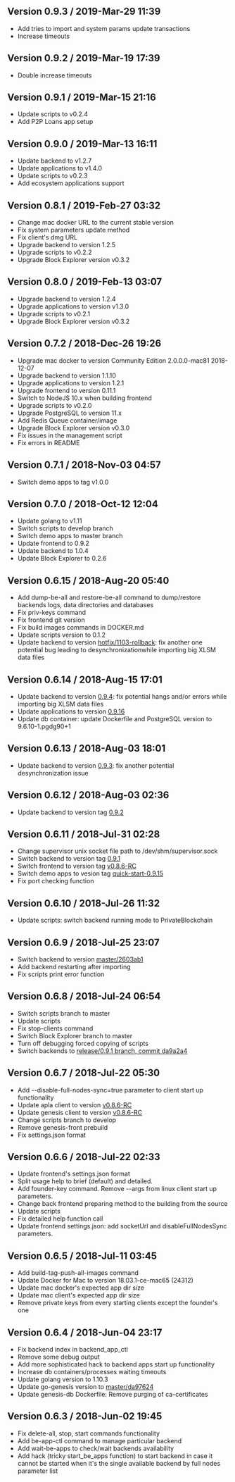 ## Version 0.9.3 / 2019-Mar-29 11:39
* Add tries to import and system params update transactions
* Increase timeouts

## Version 0.9.2 / 2019-Mar-19 17:39
* Double increase timeouts

## Version 0.9.1 / 2019-Mar-15 21:16
* Update scripts to v0.2.4
* Add P2P Loans app setup

## Version 0.9.0 / 2019-Mar-13 16:11
* Update backend to v1.2.7
* Update applications to v1.4.0
* Update scripts to v0.2.3
* Add ecosystem applications support

## Version 0.8.1 / 2019-Feb-27 03:32
* Change mac docker URL to the current stable version
* Fix system parameters update method
* Fix client's dmg URL
* Upgrade backend to version 1.2.5
* Upgrade scripts to v0.2.2
* Upgrade Block Explorer version v0.3.2

## Version 0.8.0 / 2019-Feb-13 03:07
* Upgrade backend to version 1.2.4
* Upgrade applications to version v1.3.0
* Upgrade scripts to v0.2.1
* Upgrade Block Explorer version v0.3.2

## Version 0.7.2 / 2018-Dec-26 19:26
* Upgrade mac docker to version Community Edition 2.0.0.0-mac81 2018-12-07
* Upgrade backend to version 1.1.10
* Upgrade applications to version 1.2.1
* Upgrade frontend to version 0.11.1
* Switch to NodeJS 10.x when building frontend
* Upgrade scripts to v0.2.0
* Upgrade PostgreSQL to version 11.x
* Add Redis Queue container/image
* Upgrade Block Explorer version v0.3.0
* Fix issues in the management script
* Fix errors in README

## Version 0.7.1 / 2018-Nov-03 04:57
* Switch demo apps to tag v1.0.0

## Version 0.7.0 / 2018-Oct-12 12:04
* Update golang to v1.11
* Switch scripts to develop branch
* Switch demo apps to master branch
* Update frontend to 0.9.2
* Update backend to 1.0.4
* Update Block Explorer to 0.2.6

## Version 0.6.15 / 2018-Aug-20 05:40
* Add dump-be-all and restore-be-all command to dump/restore backends logs, data directories and databases
* Fix priv-keys command
* Fix frontend git version
* Fix build images commands in DOCKER.md
* Update scripts version to 0.1.2
* Update backend to version [hotfix/1103-rollback](https://github.com/GenesisKernel/go-genesis/tree/hotfix/1103-rollback): fix another one potential bug leading to desynchronizationwhile importing big XLSM data files

## Version 0.6.14 / 2018-Aug-15 17:01
* Update backend to version [0.9.4](https://github.com/GenesisKernel/go-genesis/releases/tag/0.9.4): fix potential hangs and/or errors while importing big XLSM data files
* Update applications to version [0.9.16](https://github.com/GenesisKernel/apps/releases/tag/quick-start-0.9.16)
* Update db container: update Dockerfile and PostgreSQL version to 9.6.10-1.pgdg90+1

## Version 0.6.13 / 2018-Aug-03 18:01
* Update backend to version [0.9.3](https://github.com/GenesisKernel/go-genesis/releases/tag/0.9.3): fix another potential desynchronization issue

## Version 0.6.12 / 2018-Aug-03 02:36
* Update backend to version tag [0.9.2](https://github.com/GenesisKernel/go-genesis/releases/tag/0.9.2)

## Version 0.6.11 / 2018-Jul-31 02:28
* Change supervisor unix socket file path to /dev/shm/supervisor.sock
* Switch backend to version tag [0.9.1](https://github.com/GenesisKernel/go-genesis/releases/tag/0.9.1)
* Switch frontend to version tag [v0.8.6-RC](https://github.com/GenesisKernel/genesis-front/releases/tag/v0.8.6-RC)
* Switch demo apps to vesion tag [quick-start-0.9.15](https://github.com/GenesisKernel/apps/releases/download/quick-start-0.9.15)
* Fix port checking function

## Version 0.6.10 / 2018-Jul-26 11:32
* Update scripts: switch backend running mode to PrivateBlockchain

## Version 0.6.9 / 2018-Jul-25 23:07
* Switch backend to version [master/2603ab1](https://github.com/GenesisKernel/go-genesis/commit/2603ab132201e58122cfd8473133399fa5d04e0e)
* Add backend restarting after importing
* Fix scripts print error function

## Version 0.6.8 / 2018-Jul-24 06:54

* Switch scripts branch to master
* Update scripts
* Fix stop-clients command
* Switch Block Explorer branch to master
* Turn off debugging forced copying of scripts
* Switch backends to [release/0.9.1 branch, commit da9a2a4](https://github.com/GenesisKernel/go-genesis/tree/release/0.9.1)

## Version 0.6.7 / 2018-Jul-22 05:30

* Add --disable-full-nodes-sync=true parameter to client start up functionality
* Update apla client to version [v0.8.6-RC](https://github.com/GenesisKernel/genesis-front/releases/tag/v0.8.6-RC)
* Update genesis client to version [v0.8.6-RC](https://github.com/AplaProject/apla-front/releases/tag/v0.8.6-RC)
* Change scripts branch to develop
* Remove genesis-front prebuild
* Fix settings.json format

## Version 0.6.6 / 2018-Jul-22 02:33

* Update frontend's settings.json format
* Split usage help to brief (default) and detailed.
* Add founder-key command. Remove --args from linux client start up parameters.
* Change back frontend preparing method to the building from the source
* Update scripts
* Fix detailed help function call
* Update frontend settings.json: add socketUrl and disableFullNodesSync parameters.

## Version 0.6.5 / 2018-Jul-11 03:45

* Add build-tag-push-all-images command
* Update Docker for Mac to version 18.03.1-ce-mac65 (24312)
* Update mac docker's expected app dir size
* Update mac client's expected app dir size
* Remove private keys from every starting clients except the founder's one

## Version 0.6.4 / 2018-Jun-04 23:17

* Fix backend index in backend_app_ctl
* Remove some debug output
* Add more sophisticated hack to backend apps start up functionality
* Increase db containers/processes waiting timeouts
* Update golang version to 1.10.3
* Update go-genesis version to [master/da97624](https://github.com/GenesisKernel/go-genesis/commit/da97624ef756d40c49848734f4b89619b321dac0)
* Update genesis-db Dockerfile: Remove purging of ca-certificates

## Version 0.6.3 / 2018-Jun-02 19:45

* Fix delete-all, stop, start commands functionality
* Add be-app-ctl command to manage particular backend
* Add wait-be-apps to check/wait backends availability
* Add hack (tricky start_be_apps function) to start backend in case it cannot be started when it's the single available backend by full nodes parameter list
